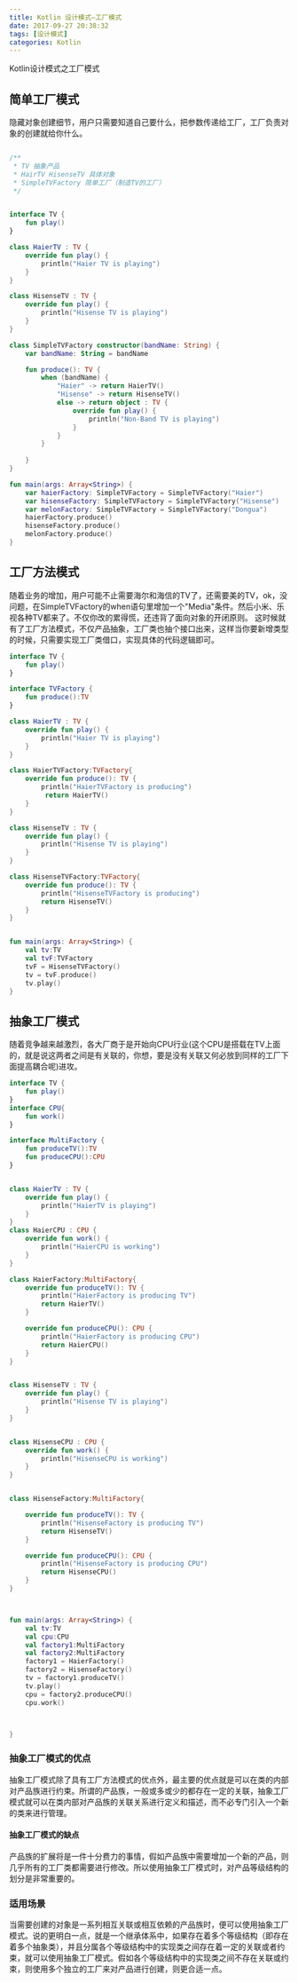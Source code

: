 ```yaml
---
title: Kotlin 设计模式—工厂模式  
date: 2017-09-27 20:38:32  
tags: [设计模式]  
categories: Kotlin
---
```

Kotlin设计模式之工厂模式
<!-- more -->

## 简单工厂模式
隐藏对象创建细节，用户只需要知道自己要什么，把参数传递给工厂，工厂负责对象的创建就给你什么。

```kotlin

/**
 * TV 抽象产品
 * HairTV HisenseTV 具体对象
 * SimpleTVFactory 简单工厂（制造TV的工厂）
 */


interface TV {
    fun play()
}

class HaierTV : TV {
    override fun play() {
        println("Haier TV is playing")
    }
}

class HisenseTV : TV {
    override fun play() {
        println("Hisense TV is playing")
    }
}

class SimpleTVFactory constructor(bandName: String) {
    var bandName: String = bandName

    fun produce(): TV {
        when (bandName) {
            "Haier" -> return HaierTV()
            "Hisense" -> return HisenseTV()
            else -> return object : TV {
                override fun play() {
                    println("Non-Band TV is playing")
                }
            }
        }
         
    }
}

fun main(args: Array<String>) {
    var haierFactory: SimpleTVFactory = SimpleTVFactory("Haier")
    var hisenseFactory: SimpleTVFactory = SimpleTVFactory("Hisense")
    var melonFactory: SimpleTVFactory = SimpleTVFactory("Dongua")
    haierFactory.produce()
    hisenseFactory.produce()
    melonFactory.produce()
}
```

## 工厂方法模式
随着业务的增加，用户可能不止需要海尔和海信的TV了，还需要美的TV，ok，没问题，在SimpleTVFactory的when语句里增加一个"Media"条件。然后小米、乐视各种TV都来了。不仅你改的累得慌，还违背了面向对象的开闭原则。
这时候就有了工厂方法模式，不仅产品抽象，工厂类也抽个接口出来，这样当你要新增类型的时候，只需要实现工厂类借口，实现具体的代码逻辑即可。
```kotlin
interface TV {
    fun play()
}

interface TVFactory {
    fun produce():TV
}

class HaierTV : TV {
    override fun play() {
        println("Haier TV is playing")
    }
}

class HaierTVFactory:TVFactory{
    override fun produce(): TV {
        println("HaierTVFactory is producing")
         return HaierTV()
    }
}

class HisenseTV : TV {
    override fun play() {
        println("Hisense TV is playing")
    }
}

class HisenseTVFactory:TVFactory{
    override fun produce(): TV {
        println("HisenseTVFactory is producing")
        return HisenseTV()
    }
}


fun main(args: Array<String>) {
    val tv:TV
    val tvF:TVFactory
    tvF = HisenseTVFactory()
    tv = tvF.produce()
    tv.play()
}
```

## 抽象工厂模式
随着竞争越来越激烈，各大厂商于是开始向CPU行业(这个CPU是搭载在TV上面的，就是说这两者之间是有关联的，你想，要是没有关联又何必放到同样的工厂下面提高耦合呢)进攻。
```kotlin
interface TV {
    fun play()
}
interface CPU{
    fun work()
}

interface MultiFactory {
    fun produceTV():TV
    fun produceCPU():CPU
}


class HaierTV : TV {
    override fun play() {
        println("HaierTV is playing")
    }
}
class HaierCPU : CPU {
    override fun work() {
        println("HaierCPU is working")
    }
}

class HaierFactory:MultiFactory{
    override fun produceTV(): TV {
        println("HaierFactory is producing TV")
        return HaierTV()
    }

    override fun produceCPU(): CPU {
        println("HaierFactory is producing CPU")
        return HaierCPU()
    }
}


class HisenseTV : TV {
    override fun play() {
        println("Hisense TV is playing")
    }
}


class HisenseCPU : CPU {
    override fun work() {
        println("HisenseCPU is working")
    }
}


class HisenseFactory:MultiFactory{

    override fun produceTV(): TV {
        println("HisenseFactory is producing TV")
        return HisenseTV()
    }

    override fun produceCPU(): CPU {
        println("HisenseFactory is producing CPU")
        return HisenseCPU()
    }
}



fun main(args: Array<String>) {
    val tv:TV
    val cpu:CPU
    val factory1:MultiFactory
    val factory2:MultiFactory
    factory1 = HaierFactory()
    factory2 = HisenseFactory()
    tv = factory1.produceTV()
    tv.play()
    cpu = factory2.produceCPU()
    cpu.work()



}

```
 
### 抽象工厂模式的优点
抽象工厂模式除了具有工厂方法模式的优点外，最主要的优点就是可以在类的内部对产品族进行约束。所谓的产品族，一般或多或少的都存在一定的关联，抽象工厂模式就可以在类内部对产品族的关联关系进行定义和描述，而不必专门引入一个新的类来进行管理。
 
#### 抽象工厂模式的缺点
产品族的扩展将是一件十分费力的事情，假如产品族中需要增加一个新的产品，则几乎所有的工厂类都需要进行修改。所以使用抽象工厂模式时，对产品等级结构的划分是非常重要的。
 
### 适用场景
当需要创建的对象是一系列相互关联或相互依赖的产品族时，便可以使用抽象工厂模式。说的更明白一点，就是一个继承体系中，如果存在着多个等级结构（即存在着多个抽象类），并且分属各个等级结构中的实现类之间存在着一定的关联或者约束，就可以使用抽象工厂模式。假如各个等级结构中的实现类之间不存在关联或约束，则使用多个独立的工厂来对产品进行创建，则更合适一点。








